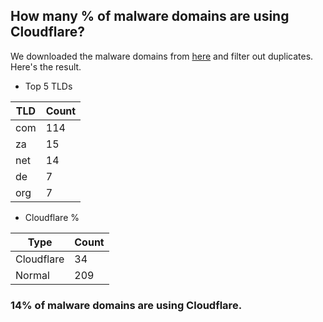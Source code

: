 ## How many % of malware domains are using Cloudflare?


We downloaded the malware domains from [here](https://urlhaus.abuse.ch) and filter out duplicates.
Here's the result.


[//]: # (start replacement)


- Top 5 TLDs

| TLD | Count |
| --- | --- |
| com | 114 |
| za | 15 |
| net | 14 |
| de | 7 |
| org | 7 |


- Cloudflare %

| Type | Count |
| --- | --- |
| Cloudflare | 34 |
| Normal | 209 |


### 14% of malware domains are using Cloudflare.